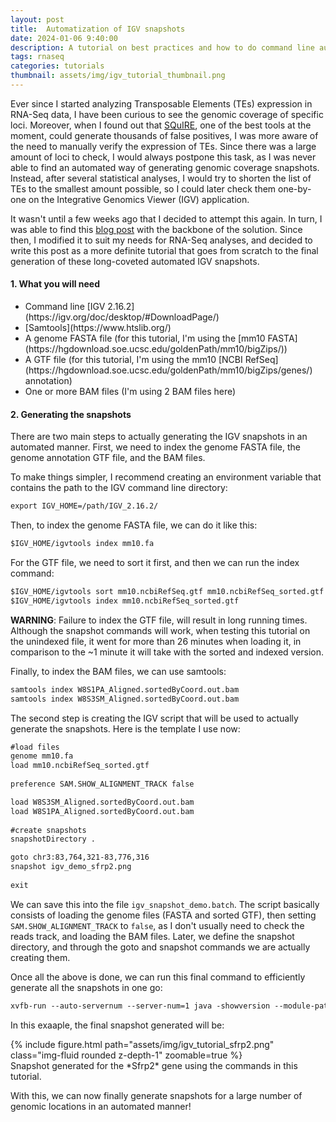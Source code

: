 ```yaml
---
layout: post
title:  Automatization of IGV snapshots
date: 2024-01-06 9:40:00
description: A tutorial on best practices and how to do command line automatization of genomic coverage snapshots using the Integrative Genomics Viewer
tags: rnaseq 
categories: tutorials
thumbnail: assets/img/igv_tutorial_thumbnail.png
---
```

Ever since I started analyzing Transposable Elements (TEs) expression in RNA-Seq data, I have been curious to see the genomic coverage of specific loci. Moreover, when I found out that [SQuIRE](https://academic.oup.com/nar/article/47/5/e27/5280934), one of the best tools at the moment, could generate thousands of false positives, I was more aware of the need to manually verify the expression of TEs. Since there was a large amount of loci to check, I would always postpone this task, as I was never able to find an automated way of generating genomic coverage snapshots. Instead, after several statistical analyses, I would try to shorten the list of TEs to the smallest amount possible, so I could later check them one-by-one on the Integrative Genomics Viewer (IGV) application.

It wasn't until a few weeks ago that I decided to attempt this again. In turn, I was able to find this [blog post](https://janbio.home.blog/2020/09/16/igv-batch-snapshot-from-command-line/) with the backbone of the solution. Since then, I modified it to suit my needs for RNA-Seq analyses, and decided to write this post as a more definite tutorial that goes from scratch to the final generation of these long-coveted automated IGV snapshots. 


#### 1. What you will need

<ul>
        <li>Command line [IGV 2.16.2](https://igv.org/doc/desktop/#DownloadPage/)</li>
        <li>[Samtools](https://www.htslib.org/)</li>
        <li>A genome FASTA file (for this tutorial, I'm using the [mm10 FASTA](https://hgdownload.soe.ucsc.edu/goldenPath/mm10/bigZips/))</li>
        <li>A GTF file (for this tutorial, I'm using the mm10 [NCBI RefSeq](https://hgdownload.soe.ucsc.edu/goldenPath/mm10/bigZips/genes/) annotation)</li>
        <li>One or more BAM files (I'm using 2 BAM files here)</li>
</ul>

#### 2. Generating the snapshots

There are two main steps to actually generating the IGV snapshots in an automated manner. First, we need to index the genome FASTA file, the genome annotation GTF file, and the BAM files. 

To make things simpler, I recommend creating an environment variable that contains the path to the IGV command line directory:

````markdown
export IGV_HOME=/path/IGV_2.16.2/
````


Then, to index the genome FASTA file, we can do it like this:
````markdown
$IGV_HOME/igvtools index mm10.fa
````

For the GTF file, we need to sort it first, and then we can run the index command:
````markdown
$IGV_HOME/igvtools sort mm10.ncbiRefSeq.gtf mm10.ncbiRefSeq_sorted.gtf
$IGV_HOME/igvtools index mm10.ncbiRefSeq_sorted.gtf
````

**WARNING**: Failure to index the GTF file, will result in long running times. Although the snapshot commands will work, when testing this tutorial on the unindexed file, it went for more than 26 minutes when loading it, in comparison to the ~1 minute it will take with the sorted and indexed version.

Finally, to index the BAM files, we can use samtools:
````markdown
samtools index W8S1PA_Aligned.sortedByCoord.out.bam
samtools index W8S3SM_Aligned.sortedByCoord.out.bam
````

The second step is creating the IGV script that will be used to actually generate the snapshots. Here is the template I use now:

````markdown
#load files
genome mm10.fa 
load mm10.ncbiRefSeq_sorted.gtf 
 
preference SAM.SHOW_ALIGNMENT_TRACK false 

load W8S3SM_Aligned.sortedByCoord.out.bam 
load W8S1PA_Aligned.sortedByCoord.out.bam 
 
#create snapshots 
snapshotDirectory . 

goto chr3:83,764,321-83,776,316 
snapshot igv_demo_sfrp2.png 
 
exit 
````

We can save this into the file `igv_snapshot_demo.batch`. The script basically consists of loading the genome files (FASTA and sorted GTF), then setting `SAM.SHOW_ALIGNMENT_TRACK` to `false`, as I don't usually need to check the reads track, and loading the BAM files. Later, we define the snapshot directory, and through the goto and snapshot commands we are actually creating them. 

Once all the above is done, we can run this final command to efficiently generate all the snapshots in one go:
````markdown
xvfb-run --auto-servernum --server-num=1 java -showversion --module-path="${IGV_HOME}/lib" -Xmx8g @"${IGV_HOME}/igv.args" --module=org.igv/org.broad.igv.ui.Main -b igv_snapshot_demo.batch
````

In this exaaple, the final snapshot generated will be:

<div class="row mt-3">
    <div class="col-sm mt-3 mt-md-0">
        {% include figure.html path="assets/img/igv_tutorial_sfrp2.png" class="img-fluid rounded z-depth-1" zoomable=true %}
    </div>
</div>
<div class="caption">
    Snapshot generated for the *Sfrp2* gene using the commands in this tutorial.
</div>

With this, we can now finally generate snapshots for a large number of genomic locations in an automated manner!




